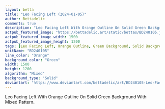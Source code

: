 ```yaml
---
layout: betta
title: "Leo Facing Left (2024-01-05)"
author: Bettadelic
comments: true
description: "Leo Facing Left With Orange Outline On Solid Green Background With Mixed Pattern."
actpub_featured_image: "https://bettadelic.art/static/bettas/BD240105.jpg"
actpub_featured_image_width: 1500
actpub_featured_image_height: 1200
tags: [Leo Facing Left, Orange Outline, Green Background, Solid Background Pattern, Mixed Pattern, January 2024]
unitName: "BD240105"
line_color: "Orange"
background_color: "Green"
width: 1500
height: 1200
algorithm: "Mixed"
background_type: "Solid"
deviantart: "https://www.deviantart.com/bettadelic/art/BD240105-Leo-Facing-Left-2024-01-05-1008474089"
---
```


Leo Facing Left With Orange Outline On Solid Green Background With Mixed Pattern.
